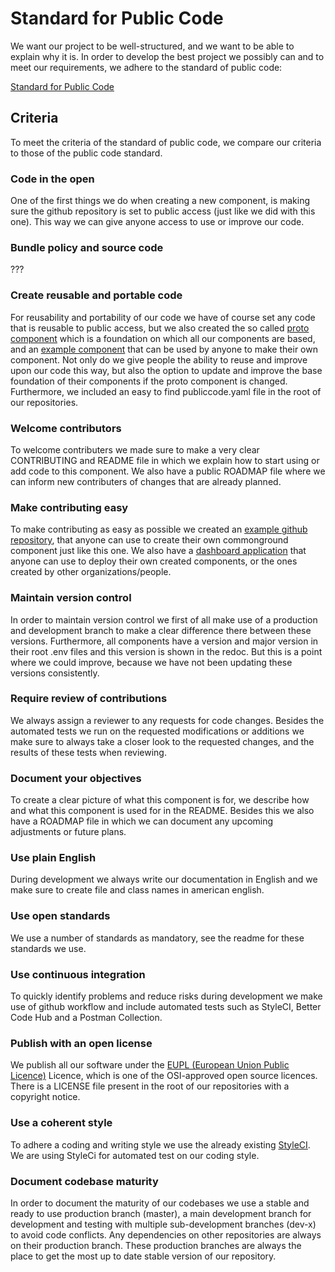 # Standard for Public Code
We want our project to be well-structured, and we want to be able to explain why it is.
In order to develop the best project we possibly can and to meet our requirements, we adhere to the standard of public code:

[Standard for Public Code](https://standard.publiccode.net)

## Criteria
To meet the criteria of the standard of public code, we compare our criteria to those of the public code standard.

### Code in the open
One of the first things we do when creating a new component, is making sure the github repository is set to public access (just like we did with this one). This way we can give anyone access to use or improve our code.  

### Bundle policy and source code
???

### Create reusable and portable code
For reusability and portability of our code we have of course set any code that is reusable to public access, but we also created the so called [proto component](https://github.com/ConductionNL/Proto-component-commonground) which is a foundation on which all our components are based, and an [example component](https://github.com/ConductionNL/commonground-example) that can be used by anyone to make their own component. Not only do we give people the ability to reuse and improve upon our code this way, but also the option to update and improve the base foundation of their components if the proto component is changed. Furthermore, we included an easy to find publiccode.yaml file in the root of our repositories.

### Welcome contributors
To welcome contributers we made sure to make a very clear CONTRIBUTING and README file in which we explain how to start using or add code to this component. We also have a public ROADMAP file where we can inform new contributers of changes that are already planned. 

### Make contributing easy
To make contributing as easy as possible we created an [example github repository](https://github.com/ConductionNL/commonground-example), that anyone can use to create their own commonground component just like this one. We also have a [dashboard application](https://commonground.conduction.nl/) that anyone can use to deploy their own created components, or the ones created by other organizations/people.

### Maintain version control
In order to maintain version control we first of all make use of a production and development branch to make a clear difference there between these versions. Furthermore, all components have a version and major version in their root .env files and this version is shown in the redoc. But this is a point where we could improve, because we have not been updating these versions consistently.

### Require review of contributions
We always assign a reviewer to any requests for code changes. Besides the automated tests we run on the requested modifications or additions we make sure to always take a closer look to the requested changes, and the results of these tests when reviewing. 

### Document your objectives
To create a clear picture of what this component is for, we describe how and what this component is used for in the README. Besides this we also have a ROADMAP file in which we can document any upcoming adjustments or future plans.

### Use plain English
During development we always write our documentation in English and we make sure to create file and class names in american english.

### Use open standards
We use a number of standards as mandatory, see the readme for these standards we use.

### Use continuous integration
To quickly identify problems and reduce risks during development we make use of github workflow and include automated tests such as StyleCI, Better Code Hub and a Postman Collection.

### Publish with an open license
We publish all our software under the [EUPL (European Union Public Licence)](https://joinup.ec.europa.eu/collection/eupl/introduction-eupl-licence) Licence, which is one of the OSI-approved open source licences. There is a LICENSE file present in the root of our repositories with a copyright notice. 

### Use a coherent style
To adhere a coding and writing style we use the already existing [StyleCI](https://styleci.io/). We are using StyleCi for automated test on our coding style.

### Document codebase maturity
In order to document the maturity of our codebases we use a stable and ready to use production branch (master), a main development branch for development and testing with multiple sub-development branches (dev-x) to avoid code conflicts. Any dependencies on other repositories are always on their production branch. These production branches are always the place to get the most up to date stable version of our repository.
